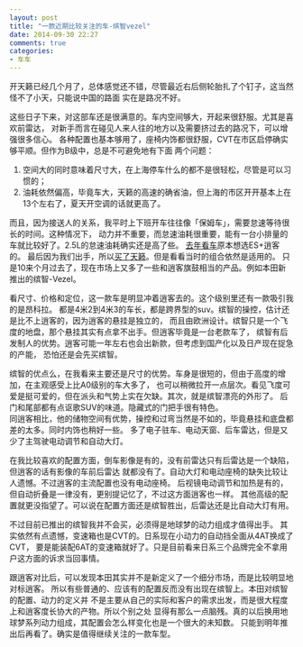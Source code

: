 ```yaml
---
layout: post
title: "一款近期比较关注的车-缤智vezel"
date: 2014-09-30 22:27
comments: true
categories:
- 车车
---
```


开天籁已经几个月了，总体感觉还不错，尽管最近右后侧轮胎扎了个钉子，这当然怪不了小天，只能说中国的路面
实在是路况不好。

这些日子下来，对这部车还是很满意的。车内空间够大，开起来很舒服。尤其是喜欢前雷达，
对新手而言在碰见人来人往的地方以及需要挤过去的路况下，可以增强很多信心。
各种配置也基本够用了，座椅内饰都很舒服，CVT在市区启停确实够平顺。但作为B级中，总是不可避免地有下面
两个问题：

1. 空间大的同时意味着尺寸大，在上海停车什么的都不是很轻松，尽管是可以习惯的；
2. 油耗依然偏高，毕竟车大，天籁的高速的确省油，但上海的市区开开基本上在13个左右了，夏天开空调的话就更高了。

而且，因为接送人的关系，我平时上下班开车往往像「保姆车」，需要怠速等待很长的时间。这种情况下，
动力并不重要，而怠速油耗很重要，能有一台小排量的车就比较好了。2.5L的怠速油耗确实还是高了些。
[去年看车](/blog/2013/11/03/kan-che-da-nuo-yi-ji/)原本想选ES+逍客的。
最后因为我们出手，所以[买了天籁](/blog/2014/01/17/teana/)。但是看看当时的组合依然是适用的。
只是10来个月过去了，现在市场上又多了一些和逍客旗鼓相当的产品。例如本田新推出的缤智-Vezel。

看尺寸、价格和定位，这一款车是明显冲着逍客去的。这个级别里还有一款吸引我的是昂科拉。
都是4米2到4米3的车长，都是跨界型的suv。缤智的操控，估计还是比不上逍客的，因为逍客的悬挂是独立的，
而且由欧洲设计。缤智只是一个飞度的地盘，那个悬挂其实有点拿不出手。但逍客毕竟是一台老款车了，
缤智有后发制人的优势。逍客可能一年左右也会出新款，但考虑到国产化以及日产现在捉急的产能，
恐怕还是会先买缤智。

缤智的优点么，在我看来主要还是尺寸的优势。车身是很短的，但由于高度的增加，在主观感受上比A0级别的车大多了，
也可以稍微拉开一点层次。看见飞度可爱是挺可爱的，但在派头和气势上实在欠缺。其次，就是缤智漂亮的外形了。
后门和尾部都有点讴歌SUV的味道。隐藏式的门把手很有特色。  
同逍客相比，他的储物空间有优势，操控和过弯当然是不如的，毕竟悬挂和底盘都差的太多。同时内饰也稍好一些。
多了电子驻车、电动天窗、后车雷达，但是又少了主驾驶电动调节和自动大灯。

在我比较喜欢的配置方面，倒车影像是有的，没有前雷达只有后雷达是一个缺陷，但逍客的话有影像的车前后雷达
就都没有了。自动大灯和电动座椅的缺失比较让人遗憾。不过逍客的主流配置也没有电动座椅。
后视镜电动调节和加热是有的，但自动折叠是一律没有，更别提记忆了，不过这方面逍客也一样。
其他高级的配置就更没指望了。可以说在配置方面还是缤智胜出，后雷达还是比自动大灯有用。

不过目前已推出的缤智我并不会买，必须得是地球梦的动力组成才值得出手。
其实依然有点遗憾，变速箱也是CVT的。日系现在小动力的自动挡全面从4AT换成了CVT，
要是能装配6AT的变速箱就好了。只是目前看来日系三个品牌完全不拿用户这方面的诉求当回事情。

跟逍客对比后，可以发现本田其实并不是新定义了一个细分市场，而是比较明显地对标逍客。
所以有些普通的、应该有的配置反而没有出现在缤智上。本田对缤智的配置、动力的定义并
不是主要从自己的实际和客户的需求出发，而是很大程度上和逍客度长协大的产物。所以个别之处
显得有那么一点脑残。真的以后换用地球梦系列动力组成，其配置会怎么样变化也是一个很大的未知数。
只能到明年推出后再看了。确实是值得继续关注的一款车型。
